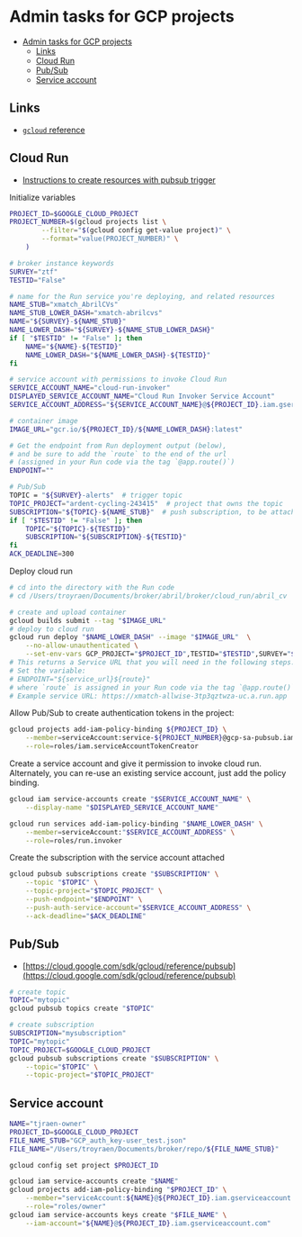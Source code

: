 # Admin tasks for GCP projects<a name="admin-tasks-for-gcp-projects"></a>

<!-- mdformat-toc start --slug=github --maxlevel=6 --minlevel=1 -->

- [Admin tasks for GCP projects](#admin-tasks-for-gcp-projects)
  - [Links](#links)
  - [Cloud Run](#cloud-run)
  - [Pub/Sub](#pubsub)
  - [Service account](#service-account)

<!-- mdformat-toc end -->

## Links<a name="links"></a>

- [`gcloud` reference](https://cloud.google.com/sdk/gcloud/reference)

## Cloud Run<a name="cloud-run"></a>

- [Instructions to create resources with pubsub trigger](https://cloud.google.com/run/docs/triggering/pubsub-push#command-line)

Initialize variables

```bash
PROJECT_ID=$GOOGLE_CLOUD_PROJECT
PROJECT_NUMBER=$(gcloud projects list \
        --filter="$(gcloud config get-value project)" \
        --format="value(PROJECT_NUMBER)" \
    )

# broker instance keywords
SURVEY="ztf"
TESTID="False"

# name for the Run service you're deploying, and related resources
NAME_STUB="xmatch_AbrilCVs"
NAME_STUB_LOWER_DASH="xmatch-abrilcvs"
NAME="${SURVEY}-${NAME_STUB}"
NAME_LOWER_DASH="${SURVEY}-${NAME_STUB_LOWER_DASH}"
if [ "$TESTID" != "False" ]; then
    NAME="${NAME}-${TESTID}"
    NAME_LOWER_DASH="${NAME_LOWER_DASH}-${TESTID}"
fi

# service account with permissions to invoke Cloud Run
SERVICE_ACCOUNT_NAME="cloud-run-invoker"
DISPLAYED_SERVICE_ACCOUNT_NAME="Cloud Run Invoker Service Account"
SERVICE_ACCOUNT_ADDRESS="${SERVICE_ACCOUNT_NAME}@${PROJECT_ID}.iam.gserviceaccount.com"

# container image
IMAGE_URL="gcr.io/${PROJECT_ID}/${NAME_LOWER_DASH}:latest"

# Get the endpoint from Run deployment output (below),
# and be sure to add the `route` to the end of the url
# (assigned in your Run code via the tag `@app.route()`)
ENDPOINT=""

# Pub/Sub
TOPIC = "${SURVEY}-alerts"  # trigger topic
TOPIC_PROJECT="ardent-cycling-243415"  # project that owns the topic
SUBSCRIPTION="${TOPIC}-${NAME_STUB}"  # push subscription, to be attached to trigger topic
if [ "$TESTID" != "False" ]; then
    TOPIC="${TOPIC}-${TESTID}"
    SUBSCRIPTION="${SUBSCRIPTION}-${TESTID}"
fi
ACK_DEADLINE=300
```

Deploy cloud run

```bash
# cd into the directory with the Run code
# cd /Users/troyraen/Documents/broker/abril/broker/cloud_run/abril_cv

# create and upload container
gcloud builds submit --tag "$IMAGE_URL"
# deploy to cloud run
gcloud run deploy "$NAME_LOWER_DASH" --image "$IMAGE_URL"  \
    --no-allow-unauthenticated \
    --set-env-vars GCP_PROJECT="$PROJECT_ID",TESTID="$TESTID",SURVEY="$SURVEY"
# This returns a Service URL that you will need in the following steps.
# Set the variable:
# ENDPOINT="${service_url}${route}"
# where `route` is assigned in your Run code via the tag `@app.route()`
# Example service URL: https://xmatch-allwise-3tp3qztwza-uc.a.run.app
```

Allow Pub/Sub to create authentication tokens in the project:

```bash
gcloud projects add-iam-policy-binding ${PROJECT_ID} \
    --member=serviceAccount:service-${PROJECT_NUMBER}@gcp-sa-pubsub.iam.gserviceaccount.com \
    --role=roles/iam.serviceAccountTokenCreator
```

Create a service account and give it permission to invoke cloud run. Alternately, you
can re-use an existing service account, just add the policy binding.

```bash
gcloud iam service-accounts create "$SERVICE_ACCOUNT_NAME" \
    --display-name "$DISPLAYED_SERVICE_ACCOUNT_NAME"

gcloud run services add-iam-policy-binding "$NAME_LOWER_DASH" \
    --member=serviceAccount:"$SERVICE_ACCOUNT_ADDRESS" \
    --role=roles/run.invoker
```

Create the subscription with the service account attached

```bash
gcloud pubsub subscriptions create "$SUBSCRIPTION" \
    --topic "$TOPIC" \
    --topic-project="$TOPIC_PROJECT" \
    --push-endpoint="$ENDPOINT" \
    --push-auth-service-account="$SERVICE_ACCOUNT_ADDRESS" \
    --ack-deadline="$ACK_DEADLINE"
```

## Pub/Sub<a name="pubsub"></a>

- [https://cloud.google.com/sdk/gcloud/reference/pubsub](https://cloud.google.com/sdk/gcloud/reference/pubsub)

```bash
# create topic
TOPIC="mytopic"
gcloud pubsub topics create "$TOPIC"

# create subscription
SUBSCRIPTION="mysubscription"
TOPIC="mytopic"
TOPIC_PROJECT=$GOOGLE_CLOUD_PROJECT
gcloud pubsub subscriptions create "$SUBSCRIPTION" \
    --topic="$TOPIC" \
    --topic-project="$TOPIC_PROJECT"
```

## Service account<a name="service-account"></a>

```bash
NAME="tjraen-owner"
PROJECT_ID=$GOOGLE_CLOUD_PROJECT
FILE_NAME_STUB="GCP_auth_key-user_test.json"
FILE_NAME="/Users/troyraen/Documents/broker/repo/${FILE_NAME_STUB}"

gcloud config set project $PROJECT_ID

gcloud iam service-accounts create "$NAME"
gcloud projects add-iam-policy-binding "$PROJECT_ID" \
    --member="serviceAccount:${NAME}@${PROJECT_ID}.iam.gserviceaccount.com" \
    --role="roles/owner"
gcloud iam service-accounts keys create "$FILE_NAME" \
    --iam-account="${NAME}@${PROJECT_ID}.iam.gserviceaccount.com"
```
